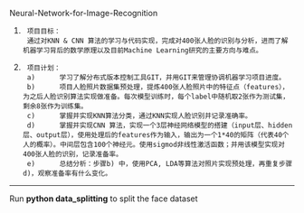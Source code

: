Neural-Network-for-Image-Recognition

1.      项目目标：
        通过对KNN & CNN 算法的学习与代码实现，完成对400张人脸的识别与分析，进而了解机器学习背后的数学原理以及目前Machine Learning研究的主要方向与难点。
2.      项目计划：
        a)      学习了解分布式版本控制工具GIT，并用GIT来管理协调机器学习项目进度。
        b)      项目人脸照片数据集预处理，提炼400张人脸照片中的特征点（features），为之后人脸识别算法实现做准备。每次模型训练时，每个label中随机取2张作为测试集，剩余8张作为训练集。
        c)      掌握并实现KNN算法分类，通过KNN实现人脸识别并记录准确率。
        d)      掌握并实现CNN 算法，实现一个3层神经网络模型的搭建（input层、hidden层、output层），使用处理后的features作为输入，输出为一个1*40的矩阵（代表40个人的概率）。中间层包含100个神经元。使用sigmod非线性激活函数；并用该模型实现对400张人脸的识别，记录准备率。
        e)      总结分析：步骤b) 中，使用PCA, LDA等算法对照片实现预处理，再重复步骤d)，观察准备率有什么变化。

    
-------------------

Run **python data_splitting** to split the face dataset
